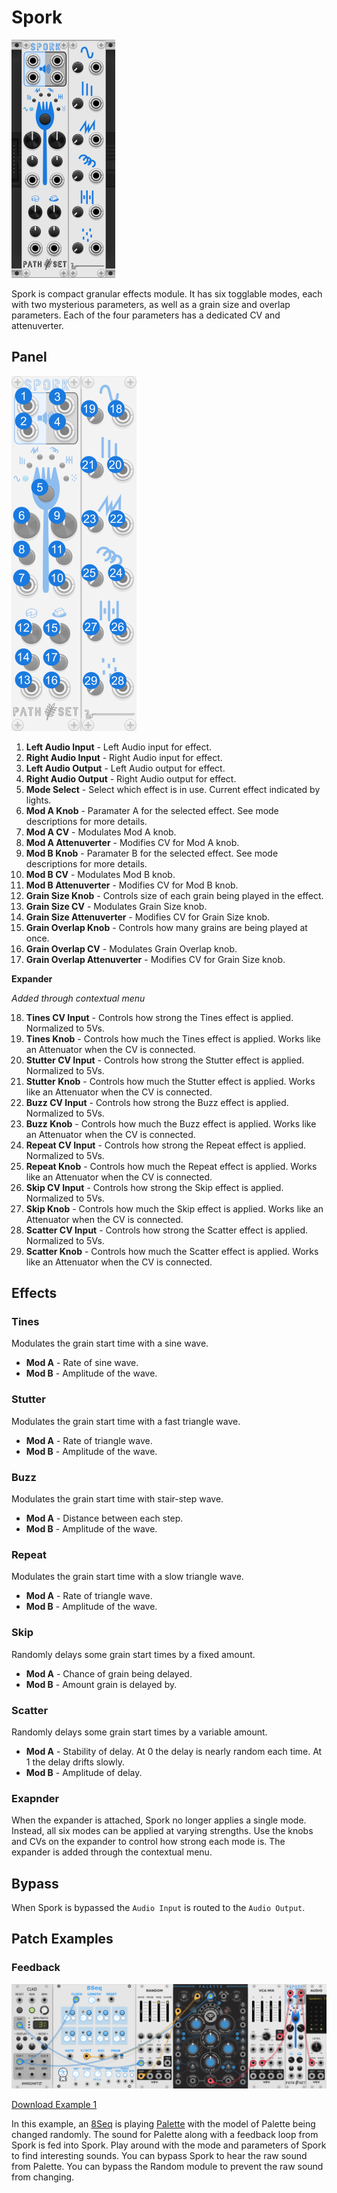 # Spork
![Image of Spork module](../images/Spork.png)

Spork is compact granular effects module. It has six togglable modes, each with two mysterious parameters, as well as a grain size and overlap parameters. Each of the four parameters has a dedicated CV and attenuverter.

## Panel

![Image of step controls](../images/Spork/labels.png)

1. **Left Audio Input** - Left Audio input for effect.
2. **Right Audio Input** - Right Audio input for effect.
3. **Left Audio Output** - Left Audio output for effect.
4. **Right Audio Output** - Right Audio output for effect.
5. **Mode Select** - Select which effect is in use. Current effect indicated by lights.
6. **Mod A Knob** - Paramater A for the selected effect. See mode descriptions for more details.
7. **Mod A CV** - Modulates Mod A knob.
8. **Mod A Attenuverter** - Modifies CV for Mod A knob.
9. **Mod B Knob** - Paramater B for the selected effect. See mode descriptions for more details.
10. **Mod B CV** - Modulates Mod B knob.
11. **Mod B Attenuverter** - Modifies CV for Mod B knob.
12. **Grain Size Knob** - Controls size of each grain being played in the effect.
13. **Grain Size CV** - Modulates Grain Size knob.
14. **Grain Size Attenuverter** - Modifies CV for Grain Size knob.
15. **Grain Overlap Knob** - Controls how many grains are being played at once.
16. **Grain Overlap CV** - Modulates Grain Overlap knob.
17. **Grain Overlap Attenuverter** - Modifies CV for Grain Size knob.

**Expander**

*Added through contextual menu*

18. **Tines CV Input** - Controls how strong the Tines effect is applied. Normalized to 5Vs.
19. **Tines Knob** - Controls how much the Tines effect is applied. Works like an Attenuator when the CV is connected.
20. **Stutter CV Input** - Controls how strong the Stutter effect is applied. Normalized to 5Vs.
21. **Stutter Knob** - Controls how much the Stutter effect is applied. Works like an Attenuator when the CV is connected.
22. **Buzz CV Input** - Controls how strong the Buzz effect is applied. Normalized to 5Vs.
23. **Buzz Knob** - Controls how much the Buzz effect is applied. Works like an Attenuator when the CV is connected.
24. **Repeat CV Input** - Controls how strong the Repeat effect is applied. Normalized to 5Vs.
25. **Repeat Knob** - Controls how much the Repeat effect is applied. Works like an Attenuator when the CV is connected.
26. **Skip CV Input** - Controls how strong the Skip effect is applied. Normalized to 5Vs.
27. **Skip Knob** - Controls how much the Skip effect is applied. Works like an Attenuator when the CV is connected.
28. **Scatter CV Input** - Controls how strong the Scatter effect is applied. Normalized to 5Vs.
29. **Scatter Knob** - Controls how much the Scatter effect is applied. Works like an Attenuator when the CV is connected.

## Effects

### Tines

Modulates the grain start time with a sine wave.
- **Mod A** - Rate of sine wave.
- **Mod B** - Amplitude of the wave.

### Stutter

Modulates the grain start time with a fast triangle wave.
- **Mod A** - Rate of triangle wave.
- **Mod B** - Amplitude of the wave.

### Buzz

Modulates the grain start time with stair-step wave.
- **Mod A** - Distance between each step.
- **Mod B** - Amplitude of the wave.

### Repeat

Modulates the grain start time with a slow triangle wave.
- **Mod A** - Rate of triangle wave.
- **Mod B** - Amplitude of the wave.

### Skip

Randomly delays some grain start times by a fixed amount.
- **Mod A** - Chance of grain being delayed.
- **Mod B** - Amount grain is delayed by.

### Scatter

Randomly delays some grain start times by a variable amount.
- **Mod A** - Stability of delay. At 0 the delay is nearly random each time. At 1 the delay drifts slowly. 
- **Mod B** - Amplitude of delay.

### Exapnder

When the expander is attached, Spork no longer applies a single mode. Instead, all six modes can be applied at varying strengths. Use the knobs and CVs on the expander to control how strong each mode is. The expander is added through the contextual menu.

## Bypass

When Spork is bypassed the `Audio Input` is routed to the `Audio Output`.

## Patch Examples

### Feedback

![Image of Example 1](../images/Spork/example_1.png)

[Download Example 1](../examples/Spork/Spork_Example1.vcvs?raw=true)

In this example, an [8Seq](https://library.vcvrack.com/JW-Modules/8Seq) is playing [Palette](https://library.vcvrack.com/Atelier/AtelierPalette) with the model of Palette being changed randomly. The sound for Palette along with a feedback loop from Spork is fed into Spork. Play around with the mode and parameters of Spork to find interesting sounds. You can bypass Spork to hear the raw sound from Palette. You can bypass the Random module to prevent the raw sound from changing.
